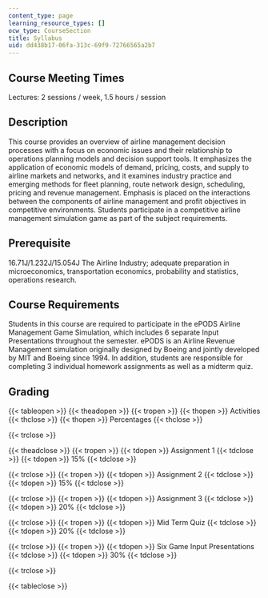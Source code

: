 ```yaml
---
content_type: page
learning_resource_types: []
ocw_type: CourseSection
title: Syllabus
uid: dd438b17-06fa-313c-69f9-72766565a2b7
---
```


Course Meeting Times
--------------------

Lectures: 2 sessions / week, 1.5 hours / session

Description
-----------

This course provides an overview of airline management decision processes with a focus on economic issues and their relationship to operations planning models and decision support tools. It emphasizes the application of economic models of demand, pricing, costs, and supply to airline markets and networks, and it examines industry practice and emerging methods for fleet planning, route network design, scheduling, pricing and revenue management. Emphasis is placed on the interactions between the components of airline management and profit objectives in competitive environments. Students participate in a competitive airline management simulation game as part of the subject requirements.

Prerequisite
------------

16.71J/1.232J/15.054J The Airline Industry; adequate preparation in microeconomics, transportation economics, probability and statistics, operations research.

Course Requirements
-------------------

Students in this course are required to participate in the ePODS Airline Management Game Simulation, which includes 6 separate Input Presentations throughout the semester. ePODS is an Airline Revenue Management simulation originally designed by Boeing and jointly developed by MIT and Boeing since 1994. In addition, students are responsible for completing 3 individual homework assignments as well as a midterm quiz.

Grading
-------

{{< tableopen >}}
{{< theadopen >}}
{{< tropen >}}
{{< thopen >}}
Activities
{{< thclose >}}
{{< thopen >}}
Percentages
{{< thclose >}}

{{< trclose >}}

{{< theadclose >}}
{{< tropen >}}
{{< tdopen >}}
Assignment 1
{{< tdclose >}}
{{< tdopen >}}
15%
{{< tdclose >}}

{{< trclose >}}
{{< tropen >}}
{{< tdopen >}}
Assignment 2
{{< tdclose >}}
{{< tdopen >}}
15%
{{< tdclose >}}

{{< trclose >}}
{{< tropen >}}
{{< tdopen >}}
Assignment 3
{{< tdclose >}}
{{< tdopen >}}
20%
{{< tdclose >}}

{{< trclose >}}
{{< tropen >}}
{{< tdopen >}}
Mid Term Quiz
{{< tdclose >}}
{{< tdopen >}}
20%
{{< tdclose >}}

{{< trclose >}}
{{< tropen >}}
{{< tdopen >}}
Six Game Input Presentations
{{< tdclose >}}
{{< tdopen >}}
30%
{{< tdclose >}}

{{< trclose >}}

{{< tableclose >}}